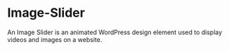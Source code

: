 # Image-Slider
An Image Slider is an animated WordPress design element used to display videos and images on a website.
